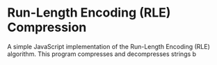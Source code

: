 # Run-Length Encoding (RLE) Compression
A simple JavaScript implementation of the Run-Length Encoding (RLE) algorithm. This program compresses and decompresses strings b
